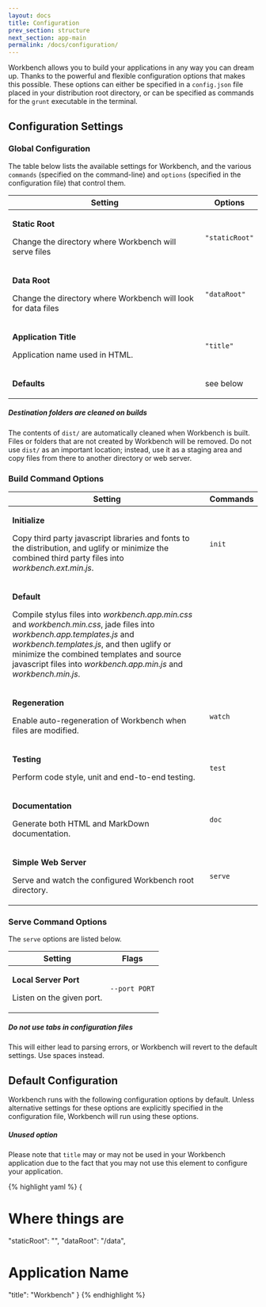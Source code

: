 ```yaml
---
layout: docs
title: Configuration
prev_section: structure
next_section: app-main
permalink: /docs/configuration/
---
```


Workbench allows you to build your applications in any way you can dream up.
Thanks to the powerful and flexible configuration options that makes this possible.
These options can either be specified in a `config.json` file placed in your
distribution root directory, or can be specified as commands for the `grunt`
executable in the terminal.

## Configuration Settings

### Global Configuration

The table below lists the available settings for Workbench, and the various <code
class="option">commands</code> (specified on the command-line) and <code
class="flag">options</code> (specified in the configuration file) that control them.

<div class="mobile-side-scroller">
<table>
  <thead>
    <tr>
      <th>Setting</th>
      <th>
        <span class="flag">Options</span>
      </th>
    </tr>
  </thead>
  <tbody>
    <tr class="setting">
      <td>
        <p class="name"><strong>Static Root</strong></p>
        <p class="description">Change the directory where Workbench will serve files</p>
      </td>
      <td class="align-center">
        <p><code class="flag">"staticRoot"</code></p>
      </td>
    </tr>
    <tr class="setting">
      <td>
        <p class="name"><strong>Data Root</strong></p>
        <p class="description">Change the directory where Workbench will look for data files</p>
      </td>
      <td class="align-center">
        <p><code class="flag">"dataRoot"</code></p>
      </td>
    </tr>
    <tr class="setting">
      <td>
        <p class="name"><strong>Application Title</strong></p>
        <p class="description">Application name used in HTML.</p>
      </td>
      <td class="align-center">
        <p><code class="flag">"title"</code></p>
      </td>
    </tr>
    <tr class="setting">
      <td>
        <p class='name'><strong>Defaults</strong></p>
        <p class='description'>
        </p>
      </td>
      <td class='align-center'>
        <p>see below</p>
      </td>
    </tr>
  </tbody>
</table>
</div>

<div class="note warning">
  <h5>Destination folders are cleaned on builds</h5>
  <p>
    The contents of <code>dist/</code> are automatically
    cleaned when Workbench is built. Files or folders that are not
    created by Workbench will be removed.  Do not use <code>dist/</code>
    as an important location; instead, use it as a staging area and
    copy files from there to another directory or web server.
  </p>
</div>

### Build Command Options

<div class="mobile-side-scroller">
<table>
  <thead>
    <tr>
      <th>Setting</th>
      <th><span class="option">Commands</span></th>
    </tr>
  </thead>
  <tbody>
    <tr class="setting">
      <td>
        <p class="name"><strong>Initialize</strong></p>
        <p class="description">Copy third party javascript libraries and fonts to the distribution,
        and uglify or minimize the combined third party files into <em>workbench.ext.min.js</em>.</p>
      </td>
      <td class="align-center">
        <p><code class="option">init</code></p>
      </td>
    </tr>
    <tr class="setting">
      <td>
        <p class="name"><strong>Default</strong></p>
        <p class="description">Compile stylus files into <em>workbench.app.min.css</em> and
        <em>workbench.min.css</em>, jade files into <em>workbench.app.templates.js</em> and
         <em>workbench.templates.js</em>, and then uglify or minimize the combined templates
         and source javascript files into <em>workbench.app.min.js</em> and
         <em>workbench.min.js</em>.</p>
      </td>
      <td class="align-center">
        <p><code class="option"></code></p>
      </td>
    </tr>
    <tr class="setting">
      <td>
        <p class="name"><strong>Regeneration</strong></p>
        <p class="description">Enable auto-regeneration of Workbench when files are modified.</p>
      </td>
      <td class="align-center">
        <p><code class="option">watch</code></p>
      </td>
    </tr>
    <tr class="setting">
      <td>
        <p class="name"><strong>Testing</strong></p>
        <p class="description">Perform code style, unit and end-to-end testing.</p>
      </td>
      <td class="align-center">
        <p><code class="option">test</code></p>
      </td>
    </tr>
    <tr class="setting">
      <td>
        <p class="name"><strong>Documentation</strong></p>
        <p class="description">Generate both HTML and MarkDown documentation.</p>
      </td>
      <td class="align-center">
        <p><code class="option">doc</code></p>
      </td>
    </tr>
    <tr class="setting">
      <td>
        <p class="name"><strong>Simple Web Server</strong></p>
        <p class="description">Serve and watch the configured Workbench root directory.</p>
      </td>
      <td class="align-center">
        <p><code class="option">serve</code></p>
      </td>
    </tr>
  </tbody>
</table>
</div>

### Serve Command Options

The `serve` options are listed below.

<div class="mobile-side-scroller">
<table>
  <thead>
    <tr>
      <th>Setting</th>
      <th><span class="flag">Flags</span></th>
    </tr>
  </thead>
  <tbody>
    <tr class="setting">
      <td>
        <p class="name"><strong>Local Server Port</strong></p>
        <p class="description">Listen on the given port.</p>
      </td>
      <td class="align-center">
        <p><code class="flag">--port PORT</code></p>
      </td>
    </tr>
  </tbody>
</table>
</div>

<div class="note warning">
  <h5>Do not use tabs in configuration files</h5>
  <p>
    This will either lead to parsing errors, or Workbench will revert to the
    default settings. Use spaces instead.
  </p>
</div>

## Default Configuration

Workbench runs with the following configuration options by default. Unless
alternative settings for these options are explicitly specified in the
configuration file, Workbench will run using these options.

<div class="note warning">
  <h5>Unused option</h5>
  <p>
    Please note that <code>title</code> may or may not be used in your Workbench
    application due to the fact that you may not use this element to configure
    your application.
  </p>
</div>

{% highlight yaml %}
{
# Where things are
  "staticRoot": "",
  "dataRoot": "/data",

# Application Name
  "title": "Workbench"
}
{% endhighlight %}
